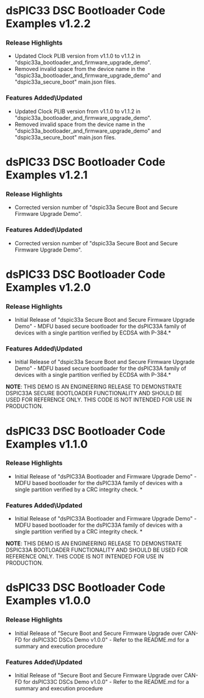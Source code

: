 # dsPIC33 DSC Bootloader Code Examples v1.2.2
### Release Highlights
* Updated Clock PLIB version from v1.1.0 to v1.1.2 in "dspic33a_bootloader_and_firmware_upgrade_demo".
* Removed invalid space from the device name in the "dspic33a_bootloader_and_firmware_upgrade_demo" and "dspic33a_secure_boot" main.json files.

### Features Added\Updated
* Updated Clock PLIB version from v1.1.0 to v1.1.2 in "dspic33a_bootloader_and_firmware_upgrade_demo".
* Removed invalid space from the device name in the "dspic33a_bootloader_and_firmware_upgrade_demo" and "dspic33a_secure_boot" main.json files.

# dsPIC33 DSC Bootloader Code Examples v1.2.1
### Release Highlights
* Corrected version number of "dspic33a Secure Boot and Secure Firmware Upgrade Demo".

### Features Added\Updated
* Corrected version number of "dspic33a Secure Boot and Secure Firmware Upgrade Demo".

# dsPIC33 DSC Bootloader Code Examples v1.2.0
### Release Highlights
* Initial Release of "dspic33a Secure Boot and Secure Firmware Upgrade Demo" - MDFU based secure bootloader for the dsPIC33A family of devices with a single partition verified by ECDSA with P-384.*

### Features Added\Updated
* Initial Release of "dspic33a Secure Boot and Secure Firmware Upgrade Demo" - MDFU based secure bootloader for the dsPIC33A family of devices with a single partition verified by ECDSA with P-384.*

**NOTE**: THIS DEMO IS AN ENGINEERING RELEASE TO DEMONSTRATE DSPIC33A SECURE BOOTLOADER FUNCTIONALITY AND SHOULD BE USED FOR REFERENCE ONLY. THIS CODE IS NOT INTENDED FOR USE IN PRODUCTION.

# dsPIC33 DSC Bootloader Code Examples v1.1.0
### Release Highlights
* Initial Release of "dsPIC33A Bootloader and Firmware Upgrade Demo" - MDFU based bootloader for the dsPIC33A family of devices with a single partition verified by a CRC integrity check. *

### Features Added\Updated
* Initial Release of "dsPIC33A Bootloader and Firmware Upgrade Demo" - MDFU based bootloader for the dsPIC33A family of devices with a single partition verified by a CRC integrity check. *

**NOTE**: THIS DEMO IS AN ENGINEERING RELEASE TO DEMONSTRATE DSPIC33A BOOTLOADER FUNCTIONALITY AND SHOULD BE USED FOR REFERENCE ONLY. THIS CODE IS NOT INTENDED FOR USE IN PRODUCTION.

# dsPIC33 DSC Bootloader Code Examples v1.0.0
### Release Highlights
* Initial Release of "Secure Boot and Secure Firmware Upgrade over CAN-FD for dsPIC33C DSCs Demo v1.0.0" - Refer to the README.md for a summary and execution procedure

### Features Added\Updated
* Initial Release of "Secure Boot and Secure Firmware Upgrade over CAN-FD for dsPIC33C DSCs Demo v1.0.0" - Refer to the README.md for a summary and execution procedure 